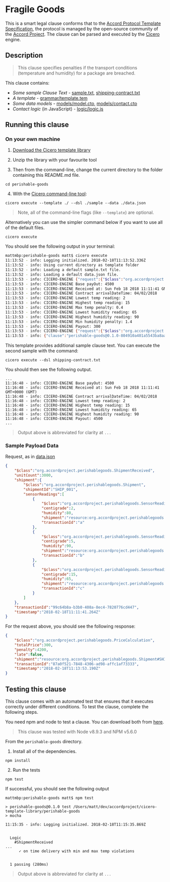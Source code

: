 # Fragile Goods 

This is a smart legal clause conforms that to the [Accord Protocol Template Specification](https://docs.google.com/document/d/1UacA_r2KGcBA2D4voDgGE8jqid-Uh4Dt09AE-shBKR0), the protocol is managed by the open-source community of the [Accord Project](https://accordproject.org). The clause can be parsed and executed by the [Cicero](https://github.com/accordproject/cicero) engine.

## Description

> This clause specifies penalties if the transport conditions (temperature and humidity) for a package are breached.

This clause contains:
- *Some sample Clause Text* - [sample.txt](sample.txt), [shipping-contract.txt](shipping-contact.txt)
- *A template* - [grammar/template.tem](grammar/template.tem)
- *Some data models* - [models/model.cto](models/model.cto), [models/contact.cto](models/contact.cto)
- *Contact logic* (in JavaScript) - [logic/logic.js](lib/logic.js)

## Running this clause

### On your own machine

1. [Download the Cicero template library](https://github.com/accordproject/cicero-template-library/archive/master.zip)

2. Unzip the library with your favourite tool

3. Then from the command-line, change the current directory to the folder containing this README.md file.
```
cd perishable-goods
```
4. With the [Cicero command-line tool](https://github.com/accordproject/cicero#installation):
```
cicero execute --template ./ --dsl ./sample --data ./data.json
```
> Note, all of the command-line flags (like `--template`) are optional.

Alternatively you can use the simpler command below if you want to use all of the default files.
```
cicero execute
```

You should see the following output in your terminal:
```bash
mattmbp:perishable-goods matt$ cicero execute
11:13:52 - info: Logging initialized. 2018-02-18T11:13:52.336Z
11:13:52 - info: Using current directory as template folder
11:13:52 - info: Loading a default sample.txt file.
11:13:52 - info: Loading a default data.json file.
11:13:53 - info: CICERO-ENGINE {"request":{"$class":"org.accordproject.perishablegoods.ShipmentReceived","unitCount":3000,"shipment":{"$class":"org.accordproject.perishablegoods.Shipment","shipmentId":"SHIP_001","sensorReadings":[{"$class":"org.accordproject.perishablegoods.SensorReading","centigrade":2,"humidity":80,"shipment":"resource:org.accordproject.perishablegoods.Shipment#SHIP_001","transactionId":"a"},{"$class":"org.accordproject.perishablegoods.SensorReading","centigrade":5,"humidity":90,"shipment":"resource:org.accordproject.perishablegoods.Shipment#SHIP_001","transactionId":"b"},{"$class":"org.accordproject.perishablegoods.SensorReading","centigrade":15,"humidity":65,"shipment":"resource:org.accordproject.perishablegoods.Shipment#SHIP_001","transactionId":"c"}]},"transactionId":"99c64b8a-b3b0-408a-8ec4-7820776cd447","timestamp":"2018-02-18T11:11:41.264Z"},"response":{"$class":"org.accordproject.perishablegoods.PriceCalculation","transactionId":"87a0f521-7848-4306-ad98-affc1af73333","timestamp":"2018-02-18T11:13:53.190Z"},"data":{"$class":"org.accordproject.perishablegoods.contract.TemplateModel","grower":"PETER","importer":"DAN","shipment":"SHIP_001","dueDate":"04/02/2018","unitPrice":1.5,"unit":"KG","minUnits":3000,"maxUnits":3500,"product":"Grade I, Size 4, Zutano Mexican Avocados","sensorReadingFrequency":1,"duration":"HOUR","minTemperature":2,"maxTemperature":13,"minHumidity":70,"maxHumidity":90,"penaltyFactor":0.2}}
11:13:53 - info: CICERO-ENGINE Base payOut: 4500
11:13:53 - info: CICERO-ENGINE Received at: Sun Feb 18 2018 11:11:41 GMT+0000 (GMT)
11:13:53 - info: CICERO-ENGINE Contract arrivalDateTime: 04/02/2018
11:13:53 - info: CICERO-ENGINE Lowest temp reading: 2
11:13:53 - info: CICERO-ENGINE Highest temp reading: 15
11:13:53 - info: CICERO-ENGINE Max temp penalty: 0.4
11:13:53 - info: CICERO-ENGINE Lowest humidity reading: 65
11:13:53 - info: CICERO-ENGINE Highest humidity reading: 90
11:13:53 - info: CICERO-ENGINE Min humidity penalty: 1.4
11:13:53 - info: CICERO-ENGINE Payout: 300
11:13:53 - info: CICERO-ENGINE {"request":{"$class":"org.accordproject.perishablegoods.ShipmentReceived","unitCount":3000,"shipment":{"$class":"org.accordproject.perishablegoods.Shipment","shipmentId":"SHIP_001","sensorReadings":[{"$class":"org.accordproject.perishablegoods.SensorReading","centigrade":15,"humidity":65,"shipment":"resource:org.accordproject.perishablegoods.Shipment#SHIP_001","transactionId":"c"},{"$class":"org.accordproject.perishablegoods.SensorReading","centigrade":2,"humidity":80,"shipment":"resource:org.accordproject.perishablegoods.Shipment#SHIP_001","transactionId":"a"},{"$class":"org.accordproject.perishablegoods.SensorReading","centigrade":5,"humidity":90,"shipment":"resource:org.accordproject.perishablegoods.Shipment#SHIP_001","transactionId":"b"}]},"transactionId":"99c64b8a-b3b0-408a-8ec4-7820776cd447","timestamp":"2018-02-18T11:11:41.264Z"},"response":{"$class":"org.accordproject.perishablegoods.PriceCalculation","totalPrice":300,"penalty":4200,"late":false,"shipment":{"$class":"org.accordproject.perishablegoods.Shipment","shipmentId":"SHIP_001","sensorReadings":[{"$class":"org.accordproject.perishablegoods.SensorReading","centigrade":15,"humidity":65,"shipment":"resource:org.accordproject.perishablegoods.Shipment#SHIP_001","transactionId":"c"},{"$class":"org.accordproject.perishablegoods.SensorReading","centigrade":2,"humidity":80,"shipment":"resource:org.accordproject.perishablegoods.Shipment#SHIP_001","transactionId":"a"},{"$class":"org.accordproject.perishablegoods.SensorReading","centigrade":5,"humidity":90,"shipment":"resource:org.accordproject.perishablegoods.Shipment#SHIP_001","transactionId":"b"}]},"transactionId":"87a0f521-7848-4306-ad98-affc1af73333","timestamp":"2018-02-18T11:13:53.190Z"},"data":{"$class":"org.accordproject.perishablegoods.contract.TemplateModel","grower":"PETER","importer":"DAN","shipment":"SHIP_001","dueDate":"04/02/2018","unitPrice":1.5,"unit":"KG","minUnits":3000,"maxUnits":3500,"product":"Grade I, Size 4, Zutano Mexican Avocados","sensorReadingFrequency":1,"duration":"HOUR","minTemperature":2,"maxTemperature":13,"minHumidity":70,"maxHumidity":90,"penaltyFactor":0.2}}
11:13:53 - info: {"clause":"perishable-goods@0.1.0-804910a401a5543ba8aad22230e3bf0891e4d0ed7597b186d8a32771fa214150","request":{"$class":"org.accordproject.perishablegoods.ShipmentReceived","unitCount":3000,"shipment":{"$class":"org.accordproject.perishablegoods.Shipment","shipmentId":"SHIP_001","sensorReadings":[{"$class":"org.accordproject.perishablegoods.SensorReading","centigrade":2,"humidity":80,"shipment":"resource:org.accordproject.perishablegoods.Shipment#SHIP_001","transactionId":"a"},{"$class":"org.accordproject.perishablegoods.SensorReading","centigrade":5,"humidity":90,"shipment":"resource:org.accordproject.perishablegoods.Shipment#SHIP_001","transactionId":"b"},{"$class":"org.accordproject.perishablegoods.SensorReading","centigrade":15,"humidity":65,"shipment":"resource:org.accordproject.perishablegoods.Shipment#SHIP_001","transactionId":"c"}]},"transactionId":"99c64b8a-b3b0-408a-8ec4-7820776cd447","timestamp":"2018-02-18T11:11:41.264Z"},"response":{"$class":"org.accordproject.perishablegoods.PriceCalculation","totalPrice":300,"penalty":4200,"late":false,"shipment":"resource:org.accordproject.perishablegoods.Shipment#SHIP_001","transactionId":"87a0f521-7848-4306-ad98-affc1af73333","timestamp":"2018-02-18T11:13:53.190Z"}}
```

This template provides additional sample clause text. You can execute the second sample with the command:
```
cicero execute --dsl shipping-contract.txt 
```
You should then see the following output.
```
...
11:16:48 - info: CICERO-ENGINE Base payOut: 4500
11:16:48 - info: CICERO-ENGINE Received at: Sun Feb 18 2018 11:11:41 GMT+0000 (GMT)
11:16:48 - info: CICERO-ENGINE Contract arrivalDateTime: 04/02/2018
11:16:48 - info: CICERO-ENGINE Lowest temp reading: 2
11:16:48 - info: CICERO-ENGINE Highest temp reading: 15
11:16:48 - info: CICERO-ENGINE Lowest humidity reading: 65
11:16:48 - info: CICERO-ENGINE Highest humidity reading: 90
11:16:48 - info: CICERO-ENGINE Payout: 4500
...
```
> Output above is abbreviated for clarity at `...`

### Sample Payload Data


Request, as in [data.json](https://github.com/accordproject/cicero-template-library/blob/master/perishable-goods/data.json)
```json
{
    "$class":"org.accordproject.perishablegoods.ShipmentReceived",
    "unitCount":3000,
    "shipment":{
        "$class":"org.accordproject.perishablegoods.Shipment",
        "shipmentId":"SHIP_001",
        "sensorReadings":[
            {
                "$class":"org.accordproject.perishablegoods.SensorReading",
                "centigrade":2,
                "humidity":80,
                "shipment":"resource:org.accordproject.perishablegoods.Shipment#SHIP_001",
                "transactionId":"a"
            },
            {
                "$class":"org.accordproject.perishablegoods.SensorReading",
                "centigrade":5,
                "humidity":90,
                "shipment":"resource:org.accordproject.perishablegoods.Shipment#SHIP_001",
                "transactionId":"b"
            },
            {
                "$class":"org.accordproject.perishablegoods.SensorReading",
                "centigrade":15,
                "humidity":65,
                "shipment":"resource:org.accordproject.perishablegoods.Shipment#SHIP_001",
                "transactionId":"c"
            }
        ]
    },
    "transactionId":"99c64b8a-b3b0-408a-8ec4-7820776cd447",
    "timestamp":"2018-02-18T11:11:41.264Z"
}
```

For the request above, you should see the following response:
```json
{
    "$class":"org.accordproject.perishablegoods.PriceCalculation",
    "totalPrice":300,
    "penalty":4200,
    "late":false,
    "shipment":"resource:org.accordproject.perishablegoods.Shipment#SHIP_001",
    "transactionId":"87a0f521-7848-4306-ad98-affc1af73333",
    "timestamp":"2018-02-18T11:13:53.190Z"
}
```


## Testing this clause

This clause comes with an automated test that ensures that it executes correctly under different conditions. To test the clause, complete the following steps.

You need npm and node to test a clause. You can download both from [here](https://nodejs.org/).

> This clause was tested with Node v8.9.3 and NPM v5.6.0

From the `perishable-goods` directory.

1. Install all of the dependencies.
```
npm install
```

2. Run the tests
```
npm test
```
If successful, you should see the following output
```
mattmbp:perishable-goods matt$ npm test

> perishable-goods@0.1.0 test /Users/matt/dev/accordproject/cicero-template-library/perishable-goods
> mocha

11:15:35 - info: Logging initialized. 2018-02-18T11:15:35.869Z


  Logic
    #ShipmentReceived
...
      ✓ on time delivery with min and max temp violations


  1 passing (280ms)

```
> Output above is abbreviated for clarity at `...`